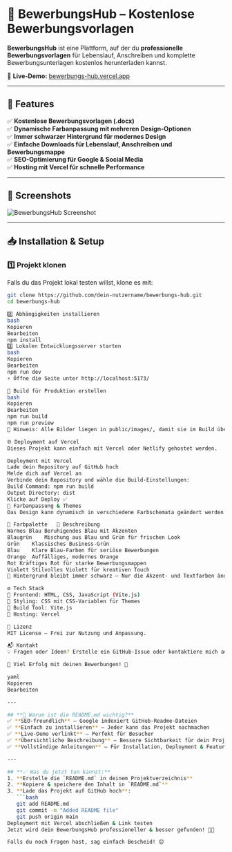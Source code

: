 # 📄 BewerbungsHub – Kostenlose Bewerbungsvorlagen

**BewerbungsHub** ist eine Plattform, auf der du **professionelle Bewerbungsvorlagen** für Lebenslauf, Anschreiben und komplette Bewerbungsunterlagen kostenlos herunterladen kannst.

🚀 **Live-Demo:** [bewerbungs-hub.vercel.app](https://bewerbungs-hub.vercel.app/)

---

## 📝 **Features**
✅ **Kostenlose Bewerbungsvorlagen (.docx)**  
✅ **Dynamische Farbanpassung mit mehreren Design-Optionen**  
✅ **Immer schwarzer Hintergrund für modernes Design**  
✅ **Einfache Downloads für Lebenslauf, Anschreiben und Bewerbungsmappe**  
✅ **SEO-Optimierung für Google & Social Media**  
✅ **Hosting mit Vercel für schnelle Performance**  

---

## 📸 **Screenshots**
![BewerbungsHub Screenshot](https://bewerbungs-hub.vercel.app/images/preview.jpg)

---

## 📥 **Installation & Setup**

### **1️⃣ Projekt klonen**
Falls du das Projekt lokal testen willst, klone es mit:
```bash
git clone https://github.com/dein-nutzername/bewerbungs-hub.git
cd bewerbungs-hub

2️⃣ Abhängigkeiten installieren
bash
Kopieren
Bearbeiten
npm install
3️⃣ Lokalen Entwicklungsserver starten
bash
Kopieren
Bearbeiten
npm run dev
⚡ Öffne die Seite unter http://localhost:5173/

🔨 Build für Produktion erstellen
bash
Kopieren
Bearbeiten
npm run build
npm run preview
📌 Hinweis: Alle Bilder liegen in public/images/, damit sie im Build übernommen werden.

🌐 Deployment auf Vercel
Dieses Projekt kann einfach mit Vercel oder Netlify gehostet werden.

Deployment mit Vercel
Lade dein Repository auf GitHub hoch
Melde dich auf Vercel an
Verbinde dein Repository und wähle die Build-Einstellungen:
Build Command: npm run build
Output Directory: dist
Klicke auf Deploy ✅
🎨 Farbanpassung & Themes
Das Design kann dynamisch in verschiedene Farbschemata geändert werden:

🎨 Farbpalette	🔹 Beschreibung
Warmes Blau	Beruhigendes Blau mit Akzenten
Blaugrün	Mischung aus Blau und Grün für frischen Look
Grün	Klassisches Business-Grün
Blau	Klare Blau-Farben für seriöse Bewerbungen
Orange	Auffälliges, modernes Orange
Rot	Kräftiges Rot für starke Bewerbungsmappen
Violett	Stilvolles Violett für kreativen Touch
📌 Hintergrund bleibt immer schwarz – Nur die Akzent- und Textfarben ändern sich!

⚙️ Tech Stack
🔹 Frontend: HTML, CSS, JavaScript (Vite.js)
🔹 Styling: CSS mit CSS-Variablen für Themes
🔹 Build Tool: Vite.js
🔹 Hosting: Vercel

📜 Lizenz
MIT License – Frei zur Nutzung und Anpassung.

📬 Kontakt
💡 Fragen oder Ideen? Erstelle ein GitHub-Issue oder kontaktiere mich auf LinkedIn.

🎉 Viel Erfolg mit deinen Bewerbungen! 🚀

yaml
Kopieren
Bearbeiten

---

## **📌 Warum ist die README.md wichtig?**
✅ **SEO-freundlich** – Google indexiert GitHub-Readme-Dateien  
✅ **Einfach zu installieren** – Jeder kann das Projekt nachmachen  
✅ **Live-Demo verlinkt** – Perfekt für Besucher  
✅ **Übersichtliche Beschreibung** – Bessere Sichtbarkeit für dein Projekt  
✅ **Vollständige Anleitungen** – Für Installation, Deployment & Features  

---

## **✅ Was du jetzt tun kannst:**
1. **Erstelle die `README.md` in deinem Projektverzeichnis**  
2. **Kopiere & speichere den Inhalt in `README.md`**  
3. **Lade das Projekt auf GitHub hoch**:
   ```bash
   git add README.md
   git commit -m "Added README file"
   git push origin main
Deployment mit Vercel abschließen & Link testen
Jetzt wird dein BewerbungsHub professioneller & besser gefunden! 🚀🔥

Falls du noch Fragen hast, sag einfach Bescheid! 😊







